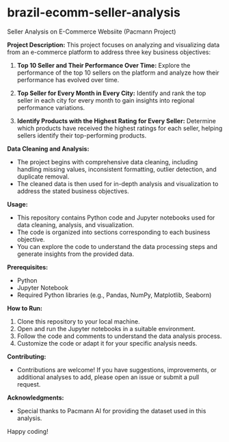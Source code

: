 # brazil-ecomm-seller-analysis
Seller Analysis on E-Commerce Websiite (Pacmann Project)

**Project Description:** This project focuses on analyzing and visualizing data from an e-commerce platform to address three key business objectives:

1. **Top 10 Seller and Their Performance Over Time:** Explore the performance of the top 10 sellers on the platform and analyze how their performance has evolved over time.

2. **Top Seller for Every Month in Every City:** Identify and rank the top seller in each city for every month to gain insights into regional performance variations.

3. **Identify Products with the Highest Rating for Every Seller:** Determine which products have received the highest ratings for each seller, helping sellers identify their top-performing products.

**Data Cleaning and Analysis:**
- The project begins with comprehensive data cleaning, including handling missing values, inconsistent formatting, outlier detection, and duplicate removal.
- The cleaned data is then used for in-depth analysis and visualization to address the stated business objectives.

**Usage:**
- This repository contains Python code and Jupyter notebooks used for data cleaning, analysis, and visualization.
- The code is organized into sections corresponding to each business objective.
- You can explore the code to understand the data processing steps and generate insights from the provided data.

**Prerequisites:**
- Python
- Jupyter Notebook
- Required Python libraries (e.g., Pandas, NumPy, Matplotlib, Seaborn)

**How to Run:**
1. Clone this repository to your local machine.
2. Open and run the Jupyter notebooks in a suitable environment.
3. Follow the code and comments to understand the data analysis process.
4. Customize the code or adapt it for your specific analysis needs.

**Contributing:**
- Contributions are welcome! If you have suggestions, improvements, or additional analyses to add, please open an issue or submit a pull request.

**Acknowledgments:**
- Special thanks to Pacmann AI for providing the dataset used in this analysis.

Happy coding!
